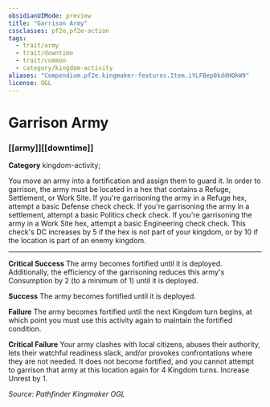 ```yaml
---
obsidianUIMode: preview
title: "Garrison Army"
cssclasses: pf2e,pf2e-action
tags:
  - trait/army
  - trait/downtime
  - trait/common
  - category/kingdom-activity
aliases: "Compendium.pf2e.kingmaker-features.Item.iYLFBep0kddHQkW9"
license: OGL
---
```

# Garrison Army

### [[army]][[downtime]]

**Category** kingdom-activity; 




You move an army into a fortification and assign them to guard it. In order to garrison, the army must be located in a hex that contains a Refuge, Settlement, or Work Site. If you're garrisoning the army in a Refuge hex, attempt a basic Defense check check. If you're garrisoning the army in a settlement, attempt a basic Politics check check. If you're garrisoning the army in a Work Site hex, attempt a basic Engineering check check. This check's DC increases by 5 if the hex is not part of your kingdom, or by 10 if the location is part of an enemy kingdom.

* * *

**Critical Success** The army becomes fortified until it is deployed. Additionally, the efficiency of the garrisoning reduces this army's Consumption by 2 (to a minimum of 1) until it is deployed.

**Success** The army becomes fortified until it is deployed.

**Failure** The army becomes fortified until the next Kingdom turn begins, at which point you must use this activity again to maintain the fortified condition.

**Critical Failure** Your army clashes with local citizens, abuses their authority, lets their watchful readiness slack, and/or provokes confrontations where they are not needed. It does not become fortified, and you cannot attempt to garrison that army at this location again for 4 Kingdom turns. Increase Unrest by 1.

*Source: Pathfinder Kingmaker*
*OGL*